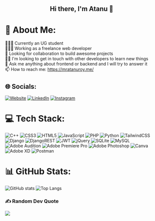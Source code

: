 <h2 align="center">
Hi there, I'm Atanu 👋
</h2>

# 💫 About Me:
👨🏻‍🎓 Currently an UG student<br>👨🏻‍💻 Working as a freelance web developer<br>🤝 Looking for collaboration to build awesome projects<br>👯‍♀️ I'm looking to get in touch with other developers to learn new things<br>💬 Ask me anything about frontend or backend and I will try to answer it<br>📫 How to reach me: https://mratanuroy.me/


## 🌐 Socials:
 [![Website](https://img.shields.io/badge/My%20Website-8A2BE2)](https://mr-atanu-roy.github.io/) [![LinkedIn](https://img.shields.io/badge/LinkedIn-%230077B5.svg?logo=linkedin&logoColor=white)](https://linkedin.com/in/mr-atanu-roy) [![Instagram](https://img.shields.io/badge/Instagram-%23E4405F.svg?logo=Instagram&logoColor=white)](https://instagram.com/mr_atanu_roy)

# 💻 Tech Stack:
![C++](https://img.shields.io/badge/c++-%2300599C.svg?style=for-the-badge&logo=c%2B%2B&logoColor=white) ![CSS3](https://img.shields.io/badge/css3-%231572B6.svg?style=for-the-badge&logo=css3&logoColor=white) ![HTML5](https://img.shields.io/badge/html5-%23E34F26.svg?style=for-the-badge&logo=html5&logoColor=white) ![JavaScript](https://img.shields.io/badge/javascript-%23323330.svg?style=for-the-badge&logo=javascript&logoColor=%23F7DF1E) ![PHP](https://img.shields.io/badge/php-%23777BB4.svg?style=for-the-badge&logo=php&logoColor=white) ![Python](https://img.shields.io/badge/python-3670A0?style=for-the-badge&logo=python&logoColor=ffdd54) ![TailwindCSS](https://img.shields.io/badge/tailwindcss-%2338B2AC.svg?style=for-the-badge&logo=tailwind-css&logoColor=white) ![Django](https://img.shields.io/badge/django-%23092E20.svg?style=for-the-badge&logo=django&logoColor=white) ![DjangoREST](https://img.shields.io/badge/DJANGO-REST-ff1709?style=for-the-badge&logo=django&logoColor=white&color=ff1709&labelColor=gray) ![JWT](https://img.shields.io/badge/JWT-black?style=for-the-badge&logo=JSON%20web%20tokens) ![jQuery](https://img.shields.io/badge/jquery-%230769AD.svg?style=for-the-badge&logo=jquery&logoColor=white) ![SQLite](https://img.shields.io/badge/sqlite-%2307405e.svg?style=for-the-badge&logo=sqlite&logoColor=white) ![MySQL](https://img.shields.io/badge/mysql-%2300f.svg?style=for-the-badge&logo=mysql&logoColor=white) ![Adobe Audition](https://img.shields.io/badge/Adobe%20Audition-9999FF.svg?style=for-the-badge&logo=Adobe%20Audition&logoColor=white) ![Adobe Premiere Pro](https://img.shields.io/badge/Adobe%20Premiere%20Pro-9999FF.svg?style=for-the-badge&logo=Adobe%20Premiere%20Pro&logoColor=white) ![Adobe Photoshop](https://img.shields.io/badge/adobephotoshop-%2331A8FF.svg?style=for-the-badge&logo=adobephotoshop&logoColor=white) ![Canva](https://img.shields.io/badge/Canva-%2300C4CC.svg?style=for-the-badge&logo=Canva&logoColor=white) ![Adobe XD](https://img.shields.io/badge/Adobe%20XD-470137?style=for-the-badge&logo=Adobe%20XD&logoColor=#FF61F6) ![Postman](https://img.shields.io/badge/Postman-FF6C37?style=for-the-badge&logo=postman&logoColor=white)

# 📊 GitHub Stats:
![GitHub stats](https://github-readme-stats.vercel.app/api?username=Mr-Atanu-Roy&show_icons=true&theme=transparent&rank_icon=github)
![Top Langs](https://github-readme-stats.vercel.app/api/top-langs/?username=Mr-Atanu-Roy&show_icons=true&theme=transparent&layout=donut)

### ✍️ Random Dev Quote
![](https://quotes-github-readme.vercel.app/api?type=horizontal&theme=radical)


<!---
Mr-Atanu-Roy/Mr-Atanu-Roy is a ✨ special ✨ repository because its `README.md` (this file) appears on your GitHub profile.
You can click the Preview link to take a look at your changes.
--->
